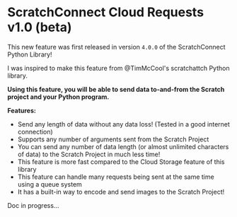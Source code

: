 # ScratchConnect Cloud Requests v1.0 (beta)

This new feature was first released in version ```4.0.0``` of the ScratchConnect Python Library!

I was inspired to make this feature from @TimMcCool's scratchattch Python library.

**Using this feature, you will be able to send data to-and-from the Scratch project and your Python program.**

**Features:**
* Send any length of data without any data loss! (Tested in a good internet connection)
* Supports any number of arguments sent from the Scratch Project
* You can send any number of data length (or almost unlimited characters of data) to the Scratch Project in much less time!
* This feature is more fast compared to the Cloud Storage feature of this library
* This feature can handle many requests being sent at the same time using a queue system
* It has a built-in way to encode and send images to the Scratch Project!

Doc in progress...
